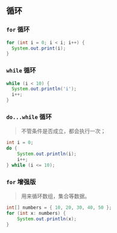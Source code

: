 ## 循环
### `for` 循环
```java
for (int i = 0; i < i; i++) {
  System.out.print(i);
}
```

### `while` 循环
```java
while (i < 10) {
  System.out.println('i');
  i++;
}
```

### `do...while` 循环
> 不管条件是否成立，都会执行一次；
```java
int i = 0;
do {
    System.out.println(i);
    i++;
} while (i <= 10);
```

### `for` 增强版
> 用来循环数组，集合等数据。
```java
int[] numbers = { 10, 20, 30, 40, 50 };
for (int x: numbers) {
    System.out.println(x);
}

```